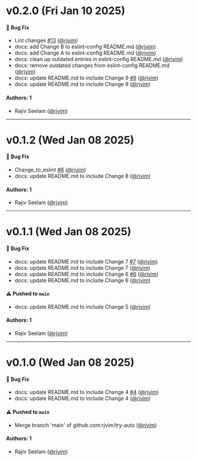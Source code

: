 # v0.2.0 (Fri Jan 10 2025)

#### 🐛 Bug Fix

- Lint changes [#13](https://github.com/rjvim/try-auto/pull/13) ([@rjvim](https://github.com/rjvim))
- docs: add Change B to eslint-config README.md ([@rjvim](https://github.com/rjvim))
- docs: add Change A to eslint-config README.md ([@rjvim](https://github.com/rjvim))
- docs: clean up outdated entries in eslint-config README.md ([@rjvim](https://github.com/rjvim))
- docs: remove outdated changes from eslint-config README.md ([@rjvim](https://github.com/rjvim))
- docs: update README.md to include Change 9 [#9](https://github.com/rjvim/try-auto/pull/9) ([@rjvim](https://github.com/rjvim))
- docs: update README.md to include Change 9 ([@rjvim](https://github.com/rjvim))

#### Authors: 1

- Rajiv Seelam ([@rjvim](https://github.com/rjvim))

---

# v0.1.2 (Wed Jan 08 2025)

#### 🐛 Bug Fix

- Change_to_eslint [#8](https://github.com/rjvim/try-auto/pull/8) ([@rjvim](https://github.com/rjvim))
- docs: update README.md to include Change 8 ([@rjvim](https://github.com/rjvim))

#### Authors: 1

- Rajiv Seelam ([@rjvim](https://github.com/rjvim))

---

# v0.1.1 (Wed Jan 08 2025)

#### 🐛 Bug Fix

- docs: update README.md to include Change 7 [#7](https://github.com/rjvim/try-auto/pull/7) ([@rjvim](https://github.com/rjvim))
- docs: update README.md to include Change 7 ([@rjvim](https://github.com/rjvim))
- docs: update README.md to include Change 6 [#6](https://github.com/rjvim/try-auto/pull/6) ([@rjvim](https://github.com/rjvim))
- docs: update README.md to include Change 6 ([@rjvim](https://github.com/rjvim))

#### ⚠️ Pushed to `main`

- docs: update README.md to include Change 5 ([@rjvim](https://github.com/rjvim))

#### Authors: 1

- Rajiv Seelam ([@rjvim](https://github.com/rjvim))

---

# v0.1.0 (Wed Jan 08 2025)

#### 🐛 Bug Fix

- docs: update README.md to include Change 4 [#4](https://github.com/rjvim/try-auto/pull/4) ([@rjvim](https://github.com/rjvim))
- docs: update README.md to include Change 4 ([@rjvim](https://github.com/rjvim))

#### ⚠️ Pushed to `main`

- Merge branch 'main' of github.com:rjvim/try-auto ([@rjvim](https://github.com/rjvim))

#### Authors: 1

- Rajiv Seelam ([@rjvim](https://github.com/rjvim))
